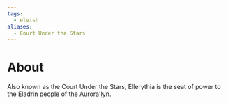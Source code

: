 ```yaml
---
tags:
  - elvish
aliases:
  - Court Under the Stars
---
```

# About
Also known as the Court Under the Stars, Ellerythia is the seat of power to the Eladrin people of the Aurora'lyn.